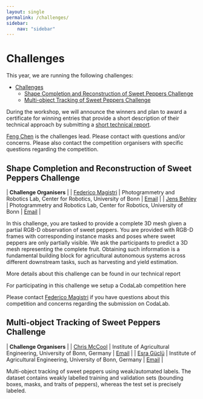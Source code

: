 ```yaml
---
layout: single
permalink: /challenges/
sidebar:
    nav: "sidebar"
---
```


# Challenges

This year, we are running the following challenges:
- [Challenges](#challenges)
  - [Shape Completion and Reconstruction of Sweet Peppers Challenge](#shape-completion-and-reconstruction-of-sweet-peppers-challenge)
  - [Multi-object Tracking of Sweet Peppers Challenge](#multi-object-tracking-of-sweet-peppers-challenge)


During the workshop, we will announce the winners and plan to award a certificate for winning entries that provide a short description of their technical approach by submitting a [short technical report](http://localhost:4000/cfp/#challenge-technical-report).

[Feng Chen](mailto:feng.chen@ed.ac.uk) is the challenges lead. Please contact with questions and/or concerns. Please also contact the competition organisers with specific questions regarding the competition.


## Shape Completion and Reconstruction of Sweet Peppers Challenge

| **Challenge Organisers** |
| [Federico Magistri](http://www.ipb.uni-bonn.de/people/federico-magistri/index.html) | Photogrammetry and Robotics Lab, Center for Robotics, University of Bonn | [Email](mailto:federico.magistri@igg.uni-bonn.de) |
| [Jens Behley](http://jbehley.github.io) | Photogrammetry and Robotics Lab, Center for Robotics, University of Bonn | [Email](mailto:jens.behley@igg.uni-bonn.de) |

In this challenge, you are tasked to provide a complete 3D mesh given a partial RGB-D observation of sweet peppers. You are provided with RGB-D frames with corresponding instance masks and poses where sweet peppers are only partially visible. We ask the participants to predict a 3D mesh representing the complete fruit. Obtaining such information is a fundamental building block for agricultural autonomous systems across different downstream tasks, such as harvesting and yield estimation.

More details about this challenge can be found in our technical report <link>

For participating in this challenge we setup a CodaLab competition here <link>

Please contact [Federico Magistri](mailto:federico.magistri@uni-bonn.de) if you have questions about this competition and concerns regarding the submission on CodaLab.


## Multi-object Tracking of Sweet Peppers Challenge

| **Challenge Organisers** |
| [Chris McCool](http://agrobotics.uni-bonn.de/chris-mccool/index.html) | Institute of Agricultural Engineering, University of Bonn, Germany | [Email](mailto:cmccool@uni-bonn.de) |
| [Esra Güclü](http://agrobotics.uni-bonn.de/chris-mccool/index.html) | Institute of Agricultural Engineering, University of Bonn, Germany | [Email](mailto:egueclue@uni-bonn.de) |

Multi-object tracking of sweet peppers using weak/automated labels. The dataset contains weakly labelled training and validation sets (bounding boxes, masks, and traits of peppers), whereas the test set is precisely labeled.